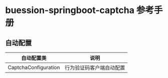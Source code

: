 # buession-springboot-captcha 参考手册


## 自动配置


|  自动配置类   | 说明            |
|  ----        | ----           |
| CaptchaConfiguration  | 行为验证码客户端自动配置 |